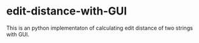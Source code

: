 # edit-distance-with-GUI

This is an python implementaton of calculating edit distance of two strings with GUI.
